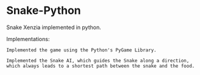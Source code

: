 # Snake-Python
Snake Xenzia implemented in python.

Implementations:

    Implemented the game using the Python's PyGame Library.

    Implemented the Snake AI, which guides the Snake along a direction,
    which always leads to a shortest path between the snake and the food.  
